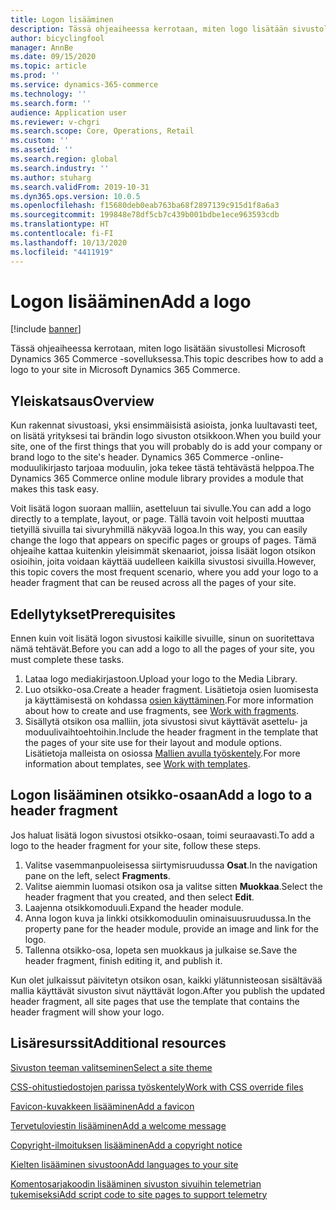 ```yaml
---
title: Logon lisääminen
description: Tässä ohjeaiheessa kerrotaan, miten logo lisätään sivustollesi Microsoft Dynamics 365 Commerce -sovelluksessa.
author: bicyclingfool
manager: AnnBe
ms.date: 09/15/2020
ms.topic: article
ms.prod: ''
ms.service: dynamics-365-commerce
ms.technology: ''
ms.search.form: ''
audience: Application user
ms.reviewer: v-chgri
ms.search.scope: Core, Operations, Retail
ms.custom: ''
ms.assetid: ''
ms.search.region: global
ms.search.industry: ''
ms.author: stuharg
ms.search.validFrom: 2019-10-31
ms.dyn365.ops.version: 10.0.5
ms.openlocfilehash: f15680deb0eab763ba68f2897139c915d1f8a6a3
ms.sourcegitcommit: 199848e78df5cb7c439b001bdbe1ece963593cdb
ms.translationtype: HT
ms.contentlocale: fi-FI
ms.lasthandoff: 10/13/2020
ms.locfileid: "4411919"
---
```

# <a name="add-a-logo"></a><span data-ttu-id="03446-103">Logon lisääminen</span><span class="sxs-lookup"><span data-stu-id="03446-103">Add a logo</span></span>

[!include [banner](includes/banner.md)]

<span data-ttu-id="03446-104">Tässä ohjeaiheessa kerrotaan, miten logo lisätään sivustollesi Microsoft Dynamics 365 Commerce -sovelluksessa.</span><span class="sxs-lookup"><span data-stu-id="03446-104">This topic describes how to add a logo to your site in Microsoft Dynamics 365 Commerce.</span></span>

## <a name="overview"></a><span data-ttu-id="03446-105">Yleiskatsaus</span><span class="sxs-lookup"><span data-stu-id="03446-105">Overview</span></span>

<span data-ttu-id="03446-106">Kun rakennat sivustoasi, yksi ensimmäisistä asioista, jonka luultavasti teet, on lisätä yrityksesi tai brändin logo sivuston otsikkoon.</span><span class="sxs-lookup"><span data-stu-id="03446-106">When you build your site, one of the first things that you will probably do is add your company or brand logo to the site's header.</span></span> <span data-ttu-id="03446-107">Dynamics 365 Commerce -online-moduulikirjasto tarjoaa moduulin, joka tekee tästä tehtävästä helppoa.</span><span class="sxs-lookup"><span data-stu-id="03446-107">The Dynamics 365 Commerce online module library provides a module that makes this task easy.</span></span>

<span data-ttu-id="03446-108">Voit lisätä logon suoraan malliin, asetteluun tai sivulle.</span><span class="sxs-lookup"><span data-stu-id="03446-108">You can add a logo directly to a template, layout, or page.</span></span> <span data-ttu-id="03446-109">Tällä tavoin voit helposti muuttaa tietyillä sivuilla tai sivuryhmillä näkyvää logoa.</span><span class="sxs-lookup"><span data-stu-id="03446-109">In this way, you can easily change the logo that appears on specific pages or groups of pages.</span></span> <span data-ttu-id="03446-110">Tämä ohjeaihe kattaa kuitenkin yleisimmät skenaariot, joissa lisäät logon otsikon osioihin, joita voidaan käyttää uudelleen kaikilla sivustosi sivuilla.</span><span class="sxs-lookup"><span data-stu-id="03446-110">However, this topic covers the most frequent scenario, where you add your logo to a header fragment that can be reused across all the pages of your site.</span></span>

## <a name="prerequisites"></a><span data-ttu-id="03446-111">Edellytykset</span><span class="sxs-lookup"><span data-stu-id="03446-111">Prerequisites</span></span>

<span data-ttu-id="03446-112">Ennen kuin voit lisätä logon sivustosi kaikille sivuille, sinun on suoritettava nämä tehtävät.</span><span class="sxs-lookup"><span data-stu-id="03446-112">Before you can add a logo to all the pages of your site, you must complete these tasks.</span></span>

1. <span data-ttu-id="03446-113">Lataa logo mediakirjastoon.</span><span class="sxs-lookup"><span data-stu-id="03446-113">Upload your logo to the Media Library.</span></span>
1. <span data-ttu-id="03446-114">Luo otsikko-osa.</span><span class="sxs-lookup"><span data-stu-id="03446-114">Create a header fragment.</span></span> <span data-ttu-id="03446-115">Lisätietoja osien luomisesta ja käyttämisestä on kohdassa [osien käyttäminen](work-with-fragments.md).</span><span class="sxs-lookup"><span data-stu-id="03446-115">For more information about how to create and use fragments, see [Work with fragments](work-with-fragments.md).</span></span>
1. <span data-ttu-id="03446-116">Sisällytä otsikon osa malliin, jota sivustosi sivut käyttävät asettelu- ja moduulivaihtoehtoihin.</span><span class="sxs-lookup"><span data-stu-id="03446-116">Include the header fragment in the template that the pages of your site use for their layout and module options.</span></span> <span data-ttu-id="03446-117">Lisätietoja malleista on osiossa [Mallien avulla työskentely](work-with-templates.md).</span><span class="sxs-lookup"><span data-stu-id="03446-117">For more information about templates, see [Work with templates](work-with-templates.md).</span></span>

## <a name="add-a-logo-to-a-header-fragment"></a><span data-ttu-id="03446-118">Logon lisääminen otsikko-osaan</span><span class="sxs-lookup"><span data-stu-id="03446-118">Add a logo to a header fragment</span></span>

<span data-ttu-id="03446-119">Jos haluat lisätä logon sivustosi otsikko-osaan, toimi seuraavasti.</span><span class="sxs-lookup"><span data-stu-id="03446-119">To add a logo to the header fragment for your site, follow these steps.</span></span>

1. <span data-ttu-id="03446-120">Valitse vasemmanpuoleisessa siirtymisruudussa **Osat**.</span><span class="sxs-lookup"><span data-stu-id="03446-120">In the navigation pane on the left, select **Fragments**.</span></span>
1. <span data-ttu-id="03446-121">Valitse aiemmin luomasi otsikon osa ja valitse sitten **Muokkaa**.</span><span class="sxs-lookup"><span data-stu-id="03446-121">Select the header fragment that you created, and then select **Edit**.</span></span>
1. <span data-ttu-id="03446-122">Laajenna otsikkomoduuli.</span><span class="sxs-lookup"><span data-stu-id="03446-122">Expand the header module.</span></span>
1. <span data-ttu-id="03446-123">Anna logon kuva ja linkki otsikkomoduulin ominaisuusruudussa.</span><span class="sxs-lookup"><span data-stu-id="03446-123">In the property pane for the header module, provide an image and link for the logo.</span></span> 
1. <span data-ttu-id="03446-124">Tallenna otsikko-osa, lopeta sen muokkaus ja julkaise se.</span><span class="sxs-lookup"><span data-stu-id="03446-124">Save the header fragment, finish editing it, and publish it.</span></span>

<span data-ttu-id="03446-125">Kun olet julkaissut päivitetyn otsikon osan, kaikki ylätunnisteosan sisältävää mallia käyttävät sivuston sivut näyttävät logon.</span><span class="sxs-lookup"><span data-stu-id="03446-125">After you publish the updated header fragment, all site pages that use the template that contains the header fragment will show your logo.</span></span>

## <a name="additional-resources"></a><span data-ttu-id="03446-126">Lisäresurssit</span><span class="sxs-lookup"><span data-stu-id="03446-126">Additional resources</span></span>

[<span data-ttu-id="03446-127">Sivuston teeman valitseminen</span><span class="sxs-lookup"><span data-stu-id="03446-127">Select a site theme</span></span>](select-site-theme.md)

[<span data-ttu-id="03446-128">CSS-ohitustiedostojen parissa työskentely</span><span class="sxs-lookup"><span data-stu-id="03446-128">Work with CSS override files</span></span>](css-override-files.md)

[<span data-ttu-id="03446-129">Favicon-kuvakkeen lisääminen</span><span class="sxs-lookup"><span data-stu-id="03446-129">Add a favicon</span></span>](add-favicon.md)

[<span data-ttu-id="03446-130">Tervetuloviestin lisääminen</span><span class="sxs-lookup"><span data-stu-id="03446-130">Add a welcome message</span></span>](add-welcome-message.md)

[<span data-ttu-id="03446-131">Copyright-ilmoituksen lisääminen</span><span class="sxs-lookup"><span data-stu-id="03446-131">Add a copyright notice</span></span>](add-copyright-notice.md)

[<span data-ttu-id="03446-132">Kielten lisääminen sivustoon</span><span class="sxs-lookup"><span data-stu-id="03446-132">Add languages to your site</span></span>](add-languages-to-site.md)

[<span data-ttu-id="03446-133">Komentosarjakoodin lisääminen sivuston sivuihin telemetrian tukemiseksi</span><span class="sxs-lookup"><span data-stu-id="03446-133">Add script code to site pages to support telemetry</span></span>](add-telemetry.md)

